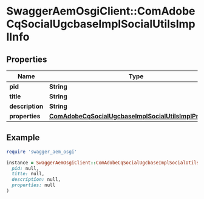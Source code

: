 # SwaggerAemOsgiClient::ComAdobeCqSocialUgcbaseImplSocialUtilsImplInfo

## Properties

| Name | Type | Description | Notes |
| ---- | ---- | ----------- | ----- |
| **pid** | **String** |  | [optional] |
| **title** | **String** |  | [optional] |
| **description** | **String** |  | [optional] |
| **properties** | [**ComAdobeCqSocialUgcbaseImplSocialUtilsImplProperties**](ComAdobeCqSocialUgcbaseImplSocialUtilsImplProperties.md) |  | [optional] |

## Example

```ruby
require 'swagger_aem_osgi'

instance = SwaggerAemOsgiClient::ComAdobeCqSocialUgcbaseImplSocialUtilsImplInfo.new(
  pid: null,
  title: null,
  description: null,
  properties: null
)
```

